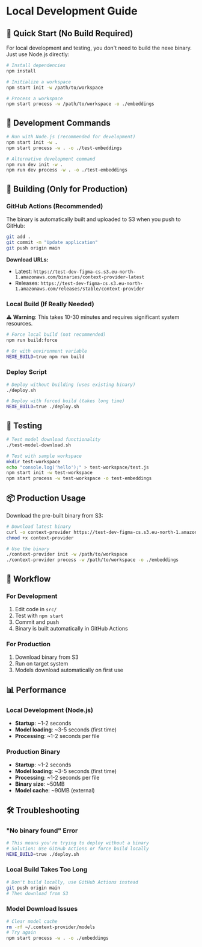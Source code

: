 # Local Development Guide

## 🚀 Quick Start (No Build Required)

For local development and testing, you don't need to build the nexe binary. Just use Node.js directly:

```bash
# Install dependencies
npm install

# Initialize a workspace
npm start init -w /path/to/workspace

# Process a workspace
npm start process -w /path/to/workspace -o ./embeddings
```

## 📝 Development Commands

```bash
# Run with Node.js (recommended for development)
npm start init -w .
npm start process -w . -o ./test-embeddings

# Alternative development command
npm run dev init -w .
npm run dev process -w . -o ./test-embeddings
```

## 🔧 Building (Only for Production)

### GitHub Actions (Recommended)

The binary is automatically built and uploaded to S3 when you push to GitHub:

```bash
git add .
git commit -m "Update application"
git push origin main
```

**Download URLs:**
- Latest: `https://test-dev-figma-cs.s3.eu-north-1.amazonaws.com/binaries/context-provider-latest`
- Releases: `https://test-dev-figma-cs.s3.eu-north-1.amazonaws.com/releases/stable/context-provider`

### Local Build (If Really Needed)

⚠️ **Warning**: This takes 10-30 minutes and requires significant system resources.

```bash
# Force local build (not recommended)
npm run build:force

# Or with environment variable
NEXE_BUILD=true npm run build
```

### Deploy Script

```bash
# Deploy without building (uses existing binary)
./deploy.sh

# Deploy with forced build (takes long time)
NEXE_BUILD=true ./deploy.sh
```

## 🧪 Testing

```bash
# Test model download functionality
./test-model-download.sh

# Test with sample workspace
mkdir test-workspace
echo "console.log('hello');" > test-workspace/test.js
npm start init -w test-workspace
npm start process -w test-workspace -o test-embeddings
```

## 📦 Production Usage

Download the pre-built binary from S3:

```bash
# Download latest binary
curl -o context-provider https://test-dev-figma-cs.s3.eu-north-1.amazonaws.com/binaries/context-provider-latest
chmod +x context-provider

# Use the binary
./context-provider init -w /path/to/workspace
./context-provider process -w /path/to/workspace -o ./embeddings
```

## 🔄 Workflow

### For Development
1. Edit code in `src/`
2. Test with `npm start`
3. Commit and push
4. Binary is built automatically in GitHub Actions

### For Production
1. Download binary from S3
2. Run on target system
3. Models download automatically on first use

## 📊 Performance

### Local Development (Node.js)
- **Startup**: ~1-2 seconds
- **Model loading**: ~3-5 seconds (first time)
- **Processing**: ~1-2 seconds per file

### Production Binary
- **Startup**: ~1-2 seconds
- **Model loading**: ~3-5 seconds (first time)
- **Processing**: ~1-2 seconds per file
- **Binary size**: ~50MB
- **Model cache**: ~90MB (external)

## 🛠️ Troubleshooting

### "No binary found" Error
```bash
# This means you're trying to deploy without a binary
# Solution: Use GitHub Actions or force build locally
NEXE_BUILD=true ./deploy.sh
```

### Local Build Takes Too Long
```bash
# Don't build locally, use GitHub Actions instead
git push origin main
# Then download from S3
```

### Model Download Issues
```bash
# Clear model cache
rm -rf ~/.context-provider/models
# Try again
npm start process -w . -o ./embeddings
```
